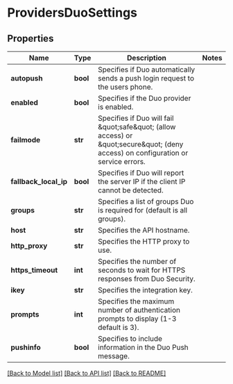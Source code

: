 # ProvidersDuoSettings

## Properties
Name | Type | Description | Notes
------------ | ------------- | ------------- | -------------
**autopush** | **bool** | Specifies if Duo automatically sends a push login request to the users phone. | 
**enabled** | **bool** | Specifies if the Duo provider is enabled. | 
**failmode** | **str** | Specifies if Duo will fail \&quot;safe\&quot; (allow access) or \&quot;secure\&quot; (deny access) on configuration or service errors. | 
**fallback_local_ip** | **bool** | Specifies if Duo will report the server IP if the client IP cannot be detected. | 
**groups** | **str** | Specifies a list of groups Duo is required for (default is all groups). | 
**host** | **str** | Specifies the API hostname. | 
**http_proxy** | **str** | Specifies the HTTP proxy to use. | 
**https_timeout** | **int** | Specifies the number of seconds to wait for HTTPS responses from Duo Security. | 
**ikey** | **str** | Specifies the integration key. | 
**prompts** | **int** | Specifies the maximum number of authentication prompts to display (1-3 default is 3). | 
**pushinfo** | **bool** | Specifies to include information in the Duo Push message. | 

[[Back to Model list]](../README.md#documentation-for-models) [[Back to API list]](../README.md#documentation-for-api-endpoints) [[Back to README]](../README.md)



